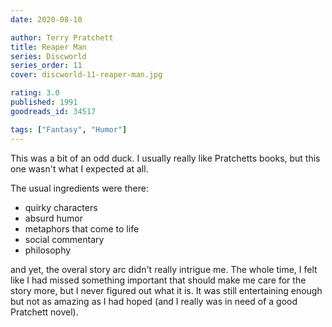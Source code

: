 ```yaml
---
date: 2020-08-10

author: Terry Pratchett
title: Reaper Man
series: Discworld
series_order: 11
cover: discworld-11-reaper-man.jpg

rating: 3.0
published: 1991
goodreads_id: 34517

tags: ["Fantasy", "Humor"]
---
```


This was a bit of an odd duck. I usually really like Pratchetts books, but this one wasn't what I expected at all.

<!--more-->

The usual ingredients were there:

- quirky characters
- absurd humor
- metaphors that come to life
- social commentary
- philosophy

and yet, the overal story arc didn't really intrigue me. The whole time, I felt like I had missed something important that should make me care for the story more, but I never figured out what it is.
It was still entertaining enough but not as amazing as I had hoped (and I really was in need of a good Pratchett novel).
